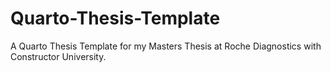 # Quarto-Thesis-Template
A Quarto Thesis Template for my Masters Thesis at Roche Diagnostics with Constructor University. 
